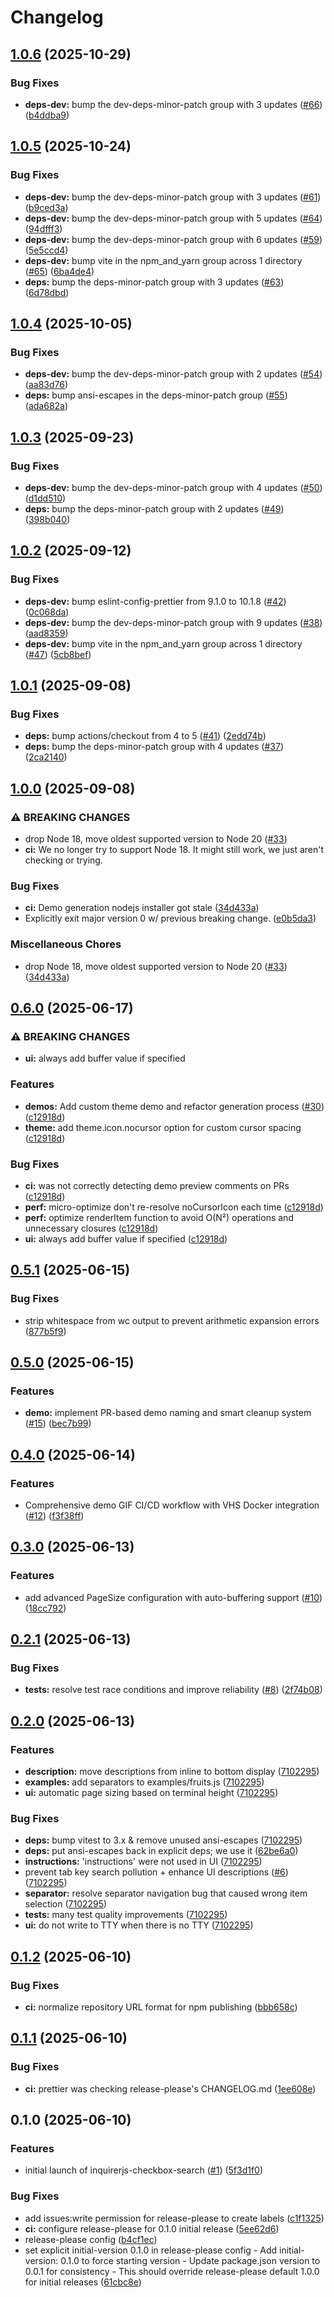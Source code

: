 # Changelog

## [1.0.6](https://github.com/Texarkanine/inquirerjs-checkbox-search/compare/v1.0.5...v1.0.6) (2025-10-29)


### Bug Fixes

* **deps-dev:** bump the dev-deps-minor-patch group with 3 updates ([#66](https://github.com/Texarkanine/inquirerjs-checkbox-search/issues/66)) ([b4ddba9](https://github.com/Texarkanine/inquirerjs-checkbox-search/commit/b4ddba9ac5ca6c6a7b3aad907ec23fd53c445b72))

## [1.0.5](https://github.com/Texarkanine/inquirerjs-checkbox-search/compare/v1.0.4...v1.0.5) (2025-10-24)


### Bug Fixes

* **deps-dev:** bump the dev-deps-minor-patch group with 3 updates ([#61](https://github.com/Texarkanine/inquirerjs-checkbox-search/issues/61)) ([b9ced3a](https://github.com/Texarkanine/inquirerjs-checkbox-search/commit/b9ced3a86da7f3160a8e25e2b41c3a84b12f6d08))
* **deps-dev:** bump the dev-deps-minor-patch group with 5 updates ([#64](https://github.com/Texarkanine/inquirerjs-checkbox-search/issues/64)) ([94dfff3](https://github.com/Texarkanine/inquirerjs-checkbox-search/commit/94dfff35b840e3810521bdcc5b8da9a5ef390e89))
* **deps-dev:** bump the dev-deps-minor-patch group with 6 updates ([#59](https://github.com/Texarkanine/inquirerjs-checkbox-search/issues/59)) ([5e5ccd4](https://github.com/Texarkanine/inquirerjs-checkbox-search/commit/5e5ccd47be4e8d7c1715c71c924fb466541f79aa))
* **deps-dev:** bump vite in the npm_and_yarn group across 1 directory ([#65](https://github.com/Texarkanine/inquirerjs-checkbox-search/issues/65)) ([6ba4de4](https://github.com/Texarkanine/inquirerjs-checkbox-search/commit/6ba4de4a17e8416591a1f3deaa36b26ac3e502ec))
* **deps:** bump the deps-minor-patch group with 3 updates ([#63](https://github.com/Texarkanine/inquirerjs-checkbox-search/issues/63)) ([6d78dbd](https://github.com/Texarkanine/inquirerjs-checkbox-search/commit/6d78dbd17675dbfcc6fed4a5645d3a2a2c98d052))

## [1.0.4](https://github.com/Texarkanine/inquirerjs-checkbox-search/compare/v1.0.3...v1.0.4) (2025-10-05)


### Bug Fixes

* **deps-dev:** bump the dev-deps-minor-patch group with 2 updates ([#54](https://github.com/Texarkanine/inquirerjs-checkbox-search/issues/54)) ([aa83d76](https://github.com/Texarkanine/inquirerjs-checkbox-search/commit/aa83d76f36ea0a620725a2fa56f74950154c0c85))
* **deps:** bump ansi-escapes in the deps-minor-patch group ([#55](https://github.com/Texarkanine/inquirerjs-checkbox-search/issues/55)) ([ada682a](https://github.com/Texarkanine/inquirerjs-checkbox-search/commit/ada682a6424a9771b65d9ed5f0026391692bf5c5))

## [1.0.3](https://github.com/Texarkanine/inquirerjs-checkbox-search/compare/v1.0.2...v1.0.3) (2025-09-23)


### Bug Fixes

* **deps-dev:** bump the dev-deps-minor-patch group with 4 updates ([#50](https://github.com/Texarkanine/inquirerjs-checkbox-search/issues/50)) ([d1dd510](https://github.com/Texarkanine/inquirerjs-checkbox-search/commit/d1dd5102a3ceda23252d9d8cefbdb8453acfcc8e))
* **deps:** bump the deps-minor-patch group with 2 updates ([#49](https://github.com/Texarkanine/inquirerjs-checkbox-search/issues/49)) ([398b040](https://github.com/Texarkanine/inquirerjs-checkbox-search/commit/398b040ff5249bde1ad198fbd5e3f56be789304f))

## [1.0.2](https://github.com/Texarkanine/inquirerjs-checkbox-search/compare/v1.0.1...v1.0.2) (2025-09-12)


### Bug Fixes

* **deps-dev:** bump eslint-config-prettier from 9.1.0 to 10.1.8 ([#42](https://github.com/Texarkanine/inquirerjs-checkbox-search/issues/42)) ([0c068da](https://github.com/Texarkanine/inquirerjs-checkbox-search/commit/0c068da0de51a77ca37d1c3c56d2fee6c53e29d9))
* **deps-dev:** bump the dev-deps-minor-patch group with 9 updates ([#38](https://github.com/Texarkanine/inquirerjs-checkbox-search/issues/38)) ([aad8359](https://github.com/Texarkanine/inquirerjs-checkbox-search/commit/aad83593c7ddca462967cc1c2312ed847b6ed7ab))
* **deps-dev:** bump vite in the npm_and_yarn group across 1 directory ([#47](https://github.com/Texarkanine/inquirerjs-checkbox-search/issues/47)) ([5cb8bef](https://github.com/Texarkanine/inquirerjs-checkbox-search/commit/5cb8bef65f564b39bcb2b5382db50096362e8edd))

## [1.0.1](https://github.com/Texarkanine/inquirerjs-checkbox-search/compare/v1.0.0...v1.0.1) (2025-09-08)


### Bug Fixes

* **deps:** bump actions/checkout from 4 to 5 ([#41](https://github.com/Texarkanine/inquirerjs-checkbox-search/issues/41)) ([2edd74b](https://github.com/Texarkanine/inquirerjs-checkbox-search/commit/2edd74b2a03112dbb76545b219e6b251d89e8d27))
* **deps:** bump the deps-minor-patch group with 4 updates ([#37](https://github.com/Texarkanine/inquirerjs-checkbox-search/issues/37)) ([2ca2140](https://github.com/Texarkanine/inquirerjs-checkbox-search/commit/2ca21405261d9ecb8555b60fca6b905a9f098b44))

## [1.0.0](https://github.com/Texarkanine/inquirerjs-checkbox-search/compare/v0.6.0...v1.0.0) (2025-09-08)


### ⚠ BREAKING CHANGES

* drop Node 18, move oldest supported version to Node 20 ([#33](https://github.com/Texarkanine/inquirerjs-checkbox-search/issues/33))
* **ci:** We no longer try to support Node 18. It might still work, we just aren't checking or trying.

### Bug Fixes

* **ci:** Demo generation nodejs installer got stale ([34d433a](https://github.com/Texarkanine/inquirerjs-checkbox-search/commit/34d433a9307ef2da664bc94f2335c5a0f3a06d80))
* Explicitly exit major version 0 w/ previous breaking change. ([e0b5da3](https://github.com/Texarkanine/inquirerjs-checkbox-search/commit/e0b5da30f906b49b06b06a8d11b15dc66afacb0e))


### Miscellaneous Chores

* drop Node 18, move oldest supported version to Node 20 ([#33](https://github.com/Texarkanine/inquirerjs-checkbox-search/issues/33)) ([34d433a](https://github.com/Texarkanine/inquirerjs-checkbox-search/commit/34d433a9307ef2da664bc94f2335c5a0f3a06d80))

## [0.6.0](https://github.com/Texarkanine/inquirerjs-checkbox-search/compare/v0.5.1...v0.6.0) (2025-06-17)


### ⚠ BREAKING CHANGES

* **ui:** always add buffer value if specified

### Features

* **demos:** Add custom theme demo and refactor generation process ([#30](https://github.com/Texarkanine/inquirerjs-checkbox-search/issues/30)) ([c12918d](https://github.com/Texarkanine/inquirerjs-checkbox-search/commit/c12918da468712aeeb5488159cde7e6fadfc6068))
* **theme:** add theme.icon.nocursor option for custom cursor spacing ([c12918d](https://github.com/Texarkanine/inquirerjs-checkbox-search/commit/c12918da468712aeeb5488159cde7e6fadfc6068))


### Bug Fixes

* **ci:** was not correctly detecting demo preview comments on PRs ([c12918d](https://github.com/Texarkanine/inquirerjs-checkbox-search/commit/c12918da468712aeeb5488159cde7e6fadfc6068))
* **perf:** micro-optimize don't re-resolve noCursorIcon each time ([c12918d](https://github.com/Texarkanine/inquirerjs-checkbox-search/commit/c12918da468712aeeb5488159cde7e6fadfc6068))
* **perf:** optimize renderItem function to avoid O(N²) operations and unnecessary closures ([c12918d](https://github.com/Texarkanine/inquirerjs-checkbox-search/commit/c12918da468712aeeb5488159cde7e6fadfc6068))
* **ui:** always add buffer value if specified ([c12918d](https://github.com/Texarkanine/inquirerjs-checkbox-search/commit/c12918da468712aeeb5488159cde7e6fadfc6068))

## [0.5.1](https://github.com/Texarkanine/inquirerjs-checkbox-search/compare/v0.5.0...v0.5.1) (2025-06-15)


### Bug Fixes

* strip whitespace from wc output to prevent arithmetic expansion errors ([877b5f9](https://github.com/Texarkanine/inquirerjs-checkbox-search/commit/877b5f90f93a642ac849080adc8cccbd101eb81e))

## [0.5.0](https://github.com/Texarkanine/inquirerjs-checkbox-search/compare/v0.4.0...v0.5.0) (2025-06-15)


### Features

* **demo:** implement PR-based demo naming and smart cleanup system ([#15](https://github.com/Texarkanine/inquirerjs-checkbox-search/issues/15)) ([bec7b99](https://github.com/Texarkanine/inquirerjs-checkbox-search/commit/bec7b996dda5cbece92ed41e0e01c2ed7e24dc47))


## [0.4.0](https://github.com/Texarkanine/inquirerjs-checkbox-search/compare/v0.3.0...v0.4.0) (2025-06-14)


### Features

* Comprehensive demo GIF CI/CD workflow with VHS Docker integration ([#12](https://github.com/Texarkanine/inquirerjs-checkbox-search/issues/12)) ([f3f38ff](https://github.com/Texarkanine/inquirerjs-checkbox-search/commit/f3f38ff364f22f814de2d4c712ac54081d5af8f7))

## [0.3.0](https://github.com/Texarkanine/inquirerjs-checkbox-search/compare/v0.2.1...v0.3.0) (2025-06-13)


### Features

* add advanced PageSize configuration with auto-buffering support ([#10](https://github.com/Texarkanine/inquirerjs-checkbox-search/issues/10)) ([18cc792](https://github.com/Texarkanine/inquirerjs-checkbox-search/commit/18cc79274fff69dc1e0efd653f98e91aee5d0c42))

## [0.2.1](https://github.com/Texarkanine/inquirerjs-checkbox-search/compare/v0.2.0...v0.2.1) (2025-06-13)


### Bug Fixes

* **tests:** resolve test race conditions and improve reliability ([#8](https://github.com/Texarkanine/inquirerjs-checkbox-search/issues/8)) ([2f74b08](https://github.com/Texarkanine/inquirerjs-checkbox-search/commit/2f74b08b095b45deec80ed5096af2473549a1f1e))

## [0.2.0](https://github.com/Texarkanine/inquirerjs-checkbox-search/compare/v0.1.2...v0.2.0) (2025-06-13)


### Features

* **description:** move descriptions from inline to bottom display ([7102295](https://github.com/Texarkanine/inquirerjs-checkbox-search/commit/710229536868c42217764faa746cebd94fef308b))
* **examples:** add separators to examples/fruits.js ([7102295](https://github.com/Texarkanine/inquirerjs-checkbox-search/commit/710229536868c42217764faa746cebd94fef308b))
* **ui:** automatic page sizing based on terminal height ([7102295](https://github.com/Texarkanine/inquirerjs-checkbox-search/commit/710229536868c42217764faa746cebd94fef308b))


### Bug Fixes

* **deps:** bump vitest to 3.x & remove unused ansi-escapes ([7102295](https://github.com/Texarkanine/inquirerjs-checkbox-search/commit/710229536868c42217764faa746cebd94fef308b))
* **deps:** put ansi-escapes back in explicit deps; we use it ([62be6a0](https://github.com/Texarkanine/inquirerjs-checkbox-search/commit/62be6a0d606031473a13caf6a47b375773951da7))
* **instructions:** 'instructions' were not used in UI ([7102295](https://github.com/Texarkanine/inquirerjs-checkbox-search/commit/710229536868c42217764faa746cebd94fef308b))
* prevent tab key search pollution + enhance UI descriptions ([#6](https://github.com/Texarkanine/inquirerjs-checkbox-search/issues/6)) ([7102295](https://github.com/Texarkanine/inquirerjs-checkbox-search/commit/710229536868c42217764faa746cebd94fef308b))
* **separator:** resolve separator navigation bug that caused wrong item selection ([7102295](https://github.com/Texarkanine/inquirerjs-checkbox-search/commit/710229536868c42217764faa746cebd94fef308b))
* **tests:** many test quality improvements ([7102295](https://github.com/Texarkanine/inquirerjs-checkbox-search/commit/710229536868c42217764faa746cebd94fef308b))
* **ui:** do not write to TTY when there is no TTY ([7102295](https://github.com/Texarkanine/inquirerjs-checkbox-search/commit/710229536868c42217764faa746cebd94fef308b))

## [0.1.2](https://github.com/Texarkanine/inquirerjs-checkbox-search/compare/v0.1.1...v0.1.2) (2025-06-10)


### Bug Fixes

* **ci:** normalize repository URL format for npm publishing ([bbb658c](https://github.com/Texarkanine/inquirerjs-checkbox-search/commit/bbb658c24ff85cfa72020096d8172b15c5ffe4f8))

## [0.1.1](https://github.com/Texarkanine/inquirerjs-checkbox-search/compare/v0.1.0...v0.1.1) (2025-06-10)


### Bug Fixes

* **ci:** prettier was checking release-please's CHANGELOG.md ([1ee608e](https://github.com/Texarkanine/inquirerjs-checkbox-search/commit/1ee608ea4316a3ea6eab2d82cc24b69f3fe5f27d))

## 0.1.0 (2025-06-10)


### Features

* initial launch of inquirerjs-checkbox-search ([#1](https://github.com/Texarkanine/inquirerjs-checkbox-search/issues/1)) ([5f3d1f0](https://github.com/Texarkanine/inquirerjs-checkbox-search/commit/5f3d1f007c869d6050b9e6db8b1ebe638ee6f068))


### Bug Fixes

* add issues:write permission for release-please to create labels ([c1f1325](https://github.com/Texarkanine/inquirerjs-checkbox-search/commit/c1f1325ac3148734e011f7a60d761cb374a6f8f7))
* **ci:** configure release-please for 0.1.0 initial release ([5ee62d6](https://github.com/Texarkanine/inquirerjs-checkbox-search/commit/5ee62d616ac3a6592c75f5f7482ed20df3a6ef97))
* release-please config ([b4cf1ec](https://github.com/Texarkanine/inquirerjs-checkbox-search/commit/b4cf1ec0d2c6832f843963436f020e1190e2694e))
* set explicit initial-version 0.1.0 in release-please config - Add initial-version: 0.1.0 to force starting version - Update package.json version to 0.0.1 for consistency - This should override release-please default 1.0.0 for initial releases ([61cbc8e](https://github.com/Texarkanine/inquirerjs-checkbox-search/commit/61cbc8ed55faa05a71ce81d09aaecce643f13bb0))
